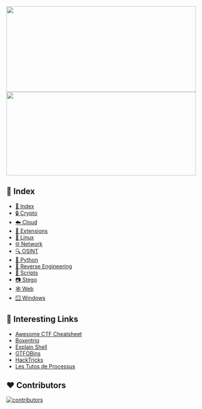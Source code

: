 
<img width="500px" height="225px" src="https://user-images.githubusercontent.com/22857002/172731495-7dfe6993-103c-44a6-b057-5632afe32167.svg#gh-dark-mode-only">
<img width="500px" height="220px" src="https://user-images.githubusercontent.com/22857002/172731498-c80af566-b252-4c21-8f48-d6d0e33dc5fb.svg#gh-light-mode-only">

## 📇 Index
<!-- - [☀️ General](/wiki/General.md) -->
- [📇 Index](/wiki/Index.md)
- [🔒 Crypto](/wiki/Crypto.md)
- [☁️ Cloud](/wiki/Cloud.md)
- [🦊 Extensions](/wiki/Extensions.md)
- [🐧 Linux](/wiki/Linux.md)
- [🌐 Network](/wiki/Network.md)
- [🔍 OSINT](/wiki/OSINT.md)
- [🐍 Python](/wiki/Python.md)
- [🥷 Reverse Engineering](/wiki/ReverseEngineering.md)
- [📜 Scripts](https://github.com/sawyerf/HackSheet/tree/main/scripts)
- [📷 Stego](/wiki/Stego.md)
- [🕸️ Web](/wiki/Web.md)
- [🪟 Windows](/wiki/Windows.md)


## 🔗 Interesting Links
- [Awesome CTF Cheatsheet](https://github.com/uppusaikiran/awesome-ctf-cheatsheet)
- [Boxentriq](https://www.boxentriq.com/code-breaking/cipher-identifier)
- [Explain Shell](https://explainshell.com/)
- [GTFOBins](https://gtfobins.github.io/)
- [HackTricks](https://book.hacktricks.xyz/)
- [Les Tutos de Processus](https://lestutosdeprocessus.fr/ctf-cheat-sheet/)

## ❤️ Contributors
[![contributors](https://contrib.rocks/image?repo=sawyerf/hacksheet)](https://github.com/sawyerf/hacksheet/graphs/contributors)
